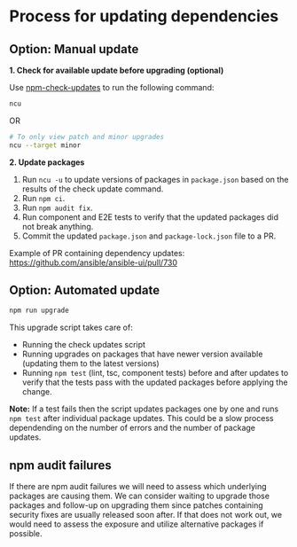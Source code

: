 # Process for updating dependencies

## Option: Manual update

**1. Check for available update before upgrading (optional)**

Use [npm-check-updates](https://www.npmjs.com/package/npm-check-updates) to run the following command:

```bash
ncu
```

OR

```bash
# To only view patch and minor upgrades
ncu --target minor
```

**2. Update packages**

1. Run `ncu -u` to update versions of packages in `package.json` based on the results of the check update command.
2. Run `npm ci`.
3. Run `npm audit fix`.
4. Run component and E2E tests to verify that the updated packages did not break anything.
5. Commit the updated `package.json` and `package-lock.json` file to a PR.

Example of PR containing dependency updates:
https://github.com/ansible/ansible-ui/pull/730

## Option: Automated update

```bash
npm run upgrade
```

This upgrade script takes care of:

- Running the check updates script
- Running upgrades on packages that have newer version available (updating them to the latest versions)
- Running `npm test` (lint, tsc, component tests) before and after updates to verify that the tests pass with the updated packages before applying the change.

**Note:** If a test fails then the script updates packages one by one and runs `npm test` after individual package updates. This could be a slow process dependending on the number of errors and the number of package updates.

## npm audit failures

If there are npm audit failures we will need to assess which underlying packages are causing them. We can consider waiting to upgrade those packages and follow-up on upgrading them since patches containing security fixes are usually released soon after. If that does not work out, we would need to assess the exposure and utilize alternative packages if possible.

